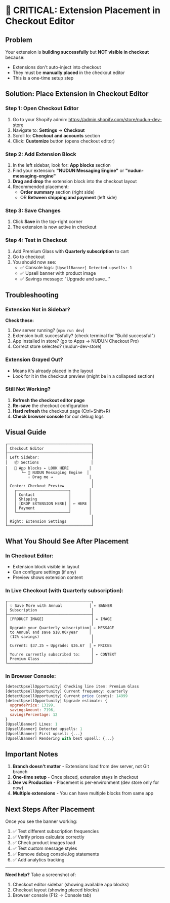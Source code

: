 # 🚨 CRITICAL: Extension Placement in Checkout Editor

## Problem
Your extension is **building successfully** but **NOT visible in checkout** because:
- Extensions don't auto-inject into checkout
- They must be **manually placed** in the checkout editor
- This is a one-time setup step

## Solution: Place Extension in Checkout Editor

### Step 1: Open Checkout Editor
1. Go to your Shopify admin: https://admin.shopify.com/store/nudun-dev-store
2. Navigate to: **Settings** → **Checkout**
3. Scroll to: **Checkout and accounts** section
4. Click: **Customize** button (opens checkout editor)

### Step 2: Add Extension Block
1. In the left sidebar, look for: **App blocks** section
2. Find your extension: **"NUDUN Messaging Engine"** or **"nudun-messaging-engine"**
3. **Drag and drop** the extension block into the checkout layout
4. Recommended placement: 
   - **Order summary** section (right side)
   - OR **Between shipping and payment** (left side)

### Step 3: Save Changes
1. Click **Save** in the top-right corner
2. The extension is now active in checkout

### Step 4: Test in Checkout
1. Add Premium Glass with **Quarterly subscription** to cart
2. Go to checkout
3. You should now see:
   - ✅ Console logs: `[UpsellBanner] Detected upsells: 1`
   - ✅ Upsell banner with product image
   - ✅ Savings message: "Upgrade and save..."

## Troubleshooting

### Extension Not in Sidebar?
**Check these:**
1. Dev server running? (`npm run dev`)
2. Extension built successfully? (check terminal for "Build successful")
3. App installed in store? (go to Apps → NUDUN Checkout Pro)
4. Correct store selected? (nudun-dev-store)

### Extension Grayed Out?
- Means it's already placed in the layout
- Look for it in the checkout preview (might be in a collapsed section)

### Still Not Working?
1. **Refresh the checkout editor page**
2. **Re-save** the checkout configuration
3. **Hard refresh** the checkout page (Ctrl+Shift+R)
4. **Check browser console** for our debug logs

## Visual Guide

```
┌─────────────────────────────────────┐
│ Checkout Editor                     │
├─────────────────────────────────────┤
│ Left Sidebar:                       │
│   📦 Sections                       │
│   🧩 App blocks ← LOOK HERE         │
│      └─ 📱 NUDUN Messaging Engine  │
│         ↓ Drag me →                │
│                                     │
│ Center: Checkout Preview            │
│   ┌───────────────────────┐        │
│   │ Contact               │        │
│   │ Shipping              │        │
│   │ [DROP EXTENSION HERE] │ ← HERE │
│   │ Payment               │        │
│   └───────────────────────┘        │
│                                     │
│ Right: Extension Settings           │
└─────────────────────────────────────┘
```

## What You Should See After Placement

### In Checkout Editor:
- Extension block visible in layout
- Can configure settings (if any)
- Preview shows extension content

### In Live Checkout (with Quarterly subscription):
```
┌─────────────────────────────────────┐
│ 💡 Save More with Annual            │ ← BANNER
│ Subscription                        │
├─────────────────────────────────────┤
│ [PRODUCT IMAGE]                     │ ← IMAGE
│                                     │
│ Upgrade your Quarterly subscription│ ← MESSAGE
│ to Annual and save $18.00/year     │
│ (12% savings)                       │
│                                     │
│ Current: $37.25 → Upgrade: $36.67  │ ← PRICES
│                                     │
│ You're currently subscribed to:     │ ← CONTEXT
│ Premium Glass                       │
└─────────────────────────────────────┘
```

### In Browser Console:
```javascript
[detectUpsellOpportunity] Checking line item: Premium Glass
[detectUpsellOpportunity] Current frequency: quarterly
[detectUpsellOpportunity] Current price (cents): 14999
[detectUpsellOpportunity] Upgrade estimate: {
  upgradePrice: 13199,
  savingsAmount: 7196,
  savingsPercentage: 12
}
[UpsellBanner] Lines: 1
[UpsellBanner] Detected upsells: 1
[UpsellBanner] First upsell: {...}
[UpsellBanner] Rendering with best upsell: {...}
```

## Important Notes

1. **Branch doesn't matter** - Extensions load from dev server, not Git branch
2. **One-time setup** - Once placed, extension stays in checkout
3. **Dev vs Production** - Placement is per-environment (dev store only for now)
4. **Multiple extensions** - You can have multiple blocks from same app

## Next Steps After Placement

Once you see the banner working:
1. ✅ Test different subscription frequencies
2. ✅ Verify prices calculate correctly
3. ✅ Check product images load
4. ✅ Test custom message styles
5. ✅ Remove debug console.log statements
6. ✅ Add analytics tracking

---

**Need help?** Take a screenshot of:
1. Checkout editor sidebar (showing available app blocks)
2. Checkout layout (showing placed blocks)
3. Browser console (F12 → Console tab)
